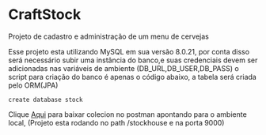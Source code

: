 # CraftStock
Projeto de cadastro e administração de um menu de cervejas  

Esse projeto esta utilizando MySQL em sua versão 8.0.21, por conta disso será necessário subir uma instância do banco,e suas credenciais devem ser adicionadas nas variáveis de ambiente (DB_URL,DB_USER,DB_PASS) o script para criação do banco é apenas o código abaixo, a tabela será criada pelo ORM(JPA)  

``` create database stock ```

Clique [Aqui](https://www.getpostman.com/collections/824c3540f026c8101cbb) para baixar colecion no postman apontando para o ambiente local, (Projeto esta rodando no path /stockhouse e na porta 9000)  
